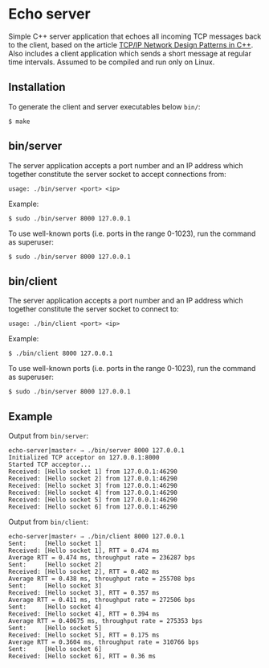 # Echo server
Simple C++ server application that echoes all incoming TCP messages back to the client,
based on the article
[TCP/IP Network Design Patterns in C++](http://vichargrave.com/network-programming-design-patterns-in-c/).
Also includes a client application which sends a short message at regular time intervals.
Assumed to be compiled and run only on Linux.

## Installation
To generate the client and server executables below `bin/`:
```
$ make
```

## bin/server
The server application accepts a port number and an IP address which together constitute the server
socket to accept connections from:
```
usage: ./bin/server <port> <ip>
```
Example:
```
$ sudo ./bin/server 8000 127.0.0.1
```
To use well-known ports (i.e. ports in the range 0-1023), run the command as superuser:
```
$ sudo ./bin/server 8000 127.0.0.1
```

## bin/client
The server application accepts a port number and an IP address which together constitute the server
socket to connect to:
```
usage: ./bin/client <port> <ip>
```
Example:
```
$ ./bin/client 8000 127.0.0.1
```
To use well-known ports (i.e. ports in the range 0-1023), run the command as superuser:
```
$ sudo ./bin/server 8000 127.0.0.1
```

## Example
Output from `bin/server`:
```
echo-server|master⚡ ⇒ ./bin/server 8000 127.0.0.1
Initialized TCP acceptor on 127.0.0.1:8000
Started TCP acceptor...
Received: [Hello socket 1] from 127.0.0.1:46290
Received: [Hello socket 2] from 127.0.0.1:46290
Received: [Hello socket 3] from 127.0.0.1:46290
Received: [Hello socket 4] from 127.0.0.1:46290
Received: [Hello socket 5] from 127.0.0.1:46290
Received: [Hello socket 6] from 127.0.0.1:46290
```
Output from `bin/client`:
```
echo-server|master⚡ ⇒ ./bin/client 8000 127.0.0.1 
Sent:     [Hello socket 1]
Received: [Hello socket 1], RTT = 0.474 ms
Average RTT = 0.474 ms, throughput rate = 236287 bps
Sent:     [Hello socket 2]
Received: [Hello socket 2], RTT = 0.402 ms
Average RTT = 0.438 ms, throughput rate = 255708 bps
Sent:     [Hello socket 3]
Received: [Hello socket 3], RTT = 0.357 ms
Average RTT = 0.411 ms, throughput rate = 272506 bps
Sent:     [Hello socket 4]
Received: [Hello socket 4], RTT = 0.394 ms
Average RTT = 0.40675 ms, throughput rate = 275353 bps
Sent:     [Hello socket 5]
Received: [Hello socket 5], RTT = 0.175 ms
Average RTT = 0.3604 ms, throughput rate = 310766 bps
Sent:     [Hello socket 6]
Received: [Hello socket 6], RTT = 0.36 ms
```
